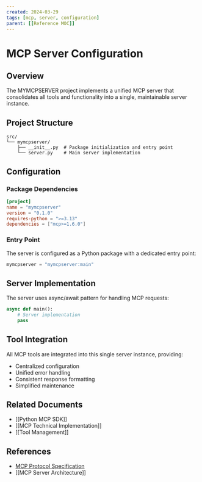 ```yaml
---
created: 2024-03-29
tags: [mcp, server, configuration]
parent: [[Reference MOC]]
---
```


# MCP Server Configuration

## Overview

The MYMCPSERVER project implements a unified MCP server that consolidates all tools and functionality into a single, maintainable server instance.

## Project Structure

```
src/
└── mymcpserver/
    ├── __init__.py  # Package initialization and entry point
    └── server.py    # Main server implementation
```

## Configuration

### Package Dependencies

```toml
[project]
name = "mymcpserver"
version = "0.1.0"
requires-python = ">=3.13"
dependencies = ["mcp>=1.6.0"]
```

### Entry Point

The server is configured as a Python package with a dedicated entry point:

```python
mymcpserver = "mymcpserver:main"
```

## Server Implementation

The server uses async/await pattern for handling MCP requests:

```python
async def main():
    # Server implementation
    pass
```

## Tool Integration

All MCP tools are integrated into this single server instance, providing:

- Centralized configuration
- Unified error handling
- Consistent response formatting
- Simplified maintenance

## Related Documents

- [[Python MCP SDK]]
- [[MCP Technical Implementation]]
- [[Tool Management]]

## References

- [MCP Protocol Specification](https://modelcontextprotocol.io)
- [[MCP Server Architecture]]
